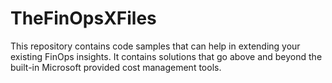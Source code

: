 # TheFinOpsXFiles
This repository contains code samples that can help in extending your existing FinOps insights. It contains solutions that go above and beyond the built-in Microsoft provided cost management tools. 

